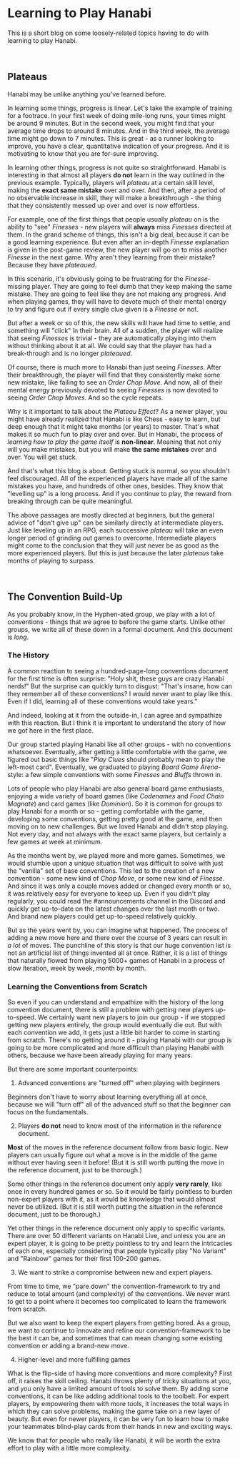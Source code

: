# Learning to Play Hanabi

This is a short blog on some loosely-related topics having to do with learning to play Hanabi.

<br />

## Plateaus

Hanabi may be unlike anything you've learned before.

In learning some things, progress is linear. Let's take the example of training for a footrace. In your first week of doing mile-long runs, your times might be around 9 minutes. But in the second week, you might find that your average time drops to around 8 minutes. And in the third week, the average time might go down to 7 minutes. This is great - as a runner looking to improve, you have a clear, quantitative indication of your progress. And it is motivating to know that you are for-sure improving.

In learning other things, progress is not quite so straightforward. Hanabi is interesting in that almost all players **do not** learn in the way outlined in the previous example. Typically, players will *plateau* at a certain skill level, making the **exact same mistake** over and over. And then, after a period of no observable increase in skill, they will make a breakthrough - the thing that they consistently messed up over and over is now effortless.

For example, one of the first things that people usually *plateau* on is the ability to "see" *Finesses* - new players will **always** miss *Finesses* directed at them. In the grand scheme of things, this isn't a big deal, because it can be a good learning experience. But even after an in-depth *Finesse* explanation is given in the post-game review, the new player will go on to miss another *Finesse* in the next game. Why aren't they learning from their mistake? Because they have *plateaued*.

In this scenario, it's obviously going to be frustrating for the *Finesse*-missing player. They are going to feel dumb that they keep making the same mistake. They are going to feel like they are not making any progress. And when playing games, they will have to devote much of their mental energy to try and figure out if every single clue given is a *Finesse* or not.

But after a week or so of this, the new skills will have had time to settle, and something will "click" in their brain. All of a sudden, the player will realize that seeing *Finesses* is trivial - they are automatically playing into them without thinking about it at all. We could say that the player has had a break-through and is no longer *plateaued*.

Of course, there is much more to Hanabi than just seeing *Finesses*. After their breakthrough, the player will find that they consistently make some new mistake, like failing to see an *Order Chop Move*. And now, all of their mental energy previously devoted to seeing *Finesses* is now devoted to seeing *Order Chop Moves*. And so the cycle repeats.

Why is it important to talk about the *Plateau Effect*? As a newer player, you might have already realized that Hanabi is like Chess - easy to learn, but deep enough that it might take months (or years) to master. That's what makes it so much fun to play over and over. But in Hanabi, the process of *learning how to play the game itself* is **non-linear**. Meaning that not only will you make mistakes, but you will make **the same mistakes** over and over. You will get stuck.

And that's what this blog is about. Getting stuck is normal, so you shouldn't feel discouraged. All of the experienced players have made all of the same mistakes you have, and hundreds of other ones, besides. They know that "levelling up" is a long process. And if you continue to play, the reward from breaking through can be quite meaningful.

The above passages are mostly directed at beginners, but the general advice of "don't give up" can be similarly directly at intermediate players. Just like leveling up in an RPG, each successive *plateau* will take an even longer period of grinding out games to overcome. Intermediate players might come to the conclusion that they will just never be as good as the more experienced players. But this is just because the later *plateaus* take months of playing to surpass.

<br />

## The Convention Build-Up

As you probably know, in the Hyphen-ated group, we play with a lot of conventions - things that we agree to before the game starts. Unlike other groups, we write all of these down in a formal document. And this document is *long*.

### The History

A common reaction to seeing a hundred-page-long conventions document for the first time is often surprise: "Holy shit, these guys are crazy Hanabi nerds!" But the surprise can quickly turn to disgust: "That's insane, how can they remember all of these conventions? I would never want to play like this. Even if I did, learning all of these conventions would take years."

And indeed, looking at it from the outside-in, I can agree and sympathize with this reaction. But I think it is important to understand the story of how we got here in the first place.

Our group started playing Hanabi like all other groups - with no conventions whatsoever. Eventually, after getting a little comfortable with the game, we figured out basic things like "*Play Clues* should probably mean to play the left-most card". Eventually, we graduated to playing *Board Game Arena*-style: a few simple conventions with some *Finesses* and *Bluffs* thrown in.

Lots of people who play Hanabi are also general board game enthusiasts, enjoying a wide variety of board games (like *Codenames* and *Food Chain Magnate*) and card games (like *Dominion*). So it is common for groups to play Hanabi for a month or so - getting comfortable with the game, developing some conventions, getting pretty good at the game, and then moving on to new challenges. But we loved Hanabi and didn't stop playing. Not every day, and not always with the exact same players, but certainly a few games at week at minimum.

As the months went by, we played more and more games. Sometimes, we would stumble upon a unique situation that was difficult to solve with just the "vanilla" set of base conventions. This led to the creation of a new convention - some new kind of *Chop Move*, or some new kind of *Finesse*. And since it was only a couple moves added or changed every month or so, it was relatively easy for everyone to keep up. Even if you didn't play regularly, you could read the #announcements channel in the Discord and quickly get up-to-date on the latest changes over the last month or two. And brand new players could get up-to-speed relatively quickly.

But as the years went by, you can imagine what happened. The process of adding a new move here and there over the course of 3 years can result in *a lot* of moves. The punchline of this story is that our huge convention list is not an artificial list of things invented all at once. Rather, it is a list of things that naturally flowed from playing 5000+ games of Hanabi in a process of slow iteration, week by week, month by month.

### Learning the Conventions from Scratch

So even if you can understand and empathize with the history of the long convention document, there is still a problem with getting new players up-to-speed. We certainly want new players to join our group - if we stopped getting new players entirely, the group would eventually die out. But with each convention we add, it gets just a little bit harder to come in starting from scratch. There's no getting around it - playing Hanabi with our group is going to be more complicated and more difficult than playing Hanabi with others, because we have been already playing for many years.

But there are some important counterpoints:

1) Advanced conventions are "turned off" when playing with beginners

Beginners don't have to worry about learning everything all at once, because we will "turn off" all of the advanced stuff so that the beginner can focus on the fundamentals.

2) Players **do not** need to know most of the information in the reference document.

**Most** of the moves in the reference document follow from basic logic. New players can usually figure out what a move is in the middle of the game without ever having seen it before! (But it is still worth putting the move in the reference document, just to be thorough.)

Some other things in the reference document only apply **very rarely**, like once in every hundred games or so. So it would be fairly pointless to burden non-expert players with it, as it would be knowledge that would almost never be utilized. (But it is still worth putting the situation in the reference document, just to be thorough.)

Yet other things in the reference document only apply to specific variants. There are over 50 different variants on Hanabi Live, and unless you are an expert player, it is going to be pretty pointless to try and learn the intricacies of each one, especially considering that people typically play "No Variant" and "Rainbow" games for their first 100-200 games.

3) We want to strike a compromise between new and expert players.

From time to time, we "pare down" the convention-framework to try and reduce to total amount (and complexity) of the conventions. We never want to get to a point where it becomes too complicated to learn the framework from scratch.

But we also want to keep the expert players from getting bored. As a group, we want to continue to innovate and refine our convention-framework to be the best it can be, and sometimes that can mean changing some existing convention or adding a brand-new move.

4) Higher-level and more fulfilling games

What is the flip-side of having more conventions and more complexity? First off, it raises the skill ceiling. Hanabi throws plenty of tricky situations at you, and you only have a limited amount of tools to solve them. By adding some conventions, it can be like adding additional tools to the toolbelt. For expert players, by empowering them with more tools, it increases the total ways in which they can solve problems, making the game take on a new layer of beauty. But even for newer players, it can be very fun to learn how to make your teammates blind-play cards from their hands in new and exciting ways.

We know that for people who really like Hanabi, it will be worth the extra effort to play with a little more complexity.

